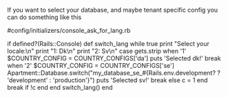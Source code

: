 If you want to select your database, and maybe tenant specific config you can do something like this

#config/initializers/console_ask_for_lang.rb

if defined?(Rails::Console)
  def switch_lang
    while true
      print "Select your locale:\n"
      print "1: Dk\n"
      print "2: Sv\n"
      case gets.strip
        when '1'
          $COUNTRY_CONFIG = COUNTRY_CONFIGS['da']
          puts 'Selected dk!'
          break
        when '2'
          $COUNTRY_CONFIG = COUNTRY_CONFIGS['se']
          Apartment::Database.switch("my_database_se_#{Rails.env.development? ? 'development' : 'production'}")
          puts 'Selected sv!'
          break
        else
          c = 1
      end
      break if !c
    end
  end
  switch_lang()
end